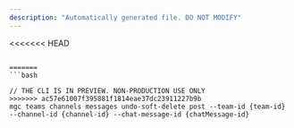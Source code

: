 ```yaml
---
description: "Automatically generated file. DO NOT MODIFY"
---
```


<<<<<<< HEAD
```cli

=======
```bash

// THE CLI IS IN PREVIEW. NON-PRODUCTION USE ONLY
>>>>>>> ac57e61007f395881f1814eae37dc23911227b9b
mgc teams channels messages undo-soft-delete post --team-id {team-id} --channel-id {channel-id} --chat-message-id {chatMessage-id}

```
